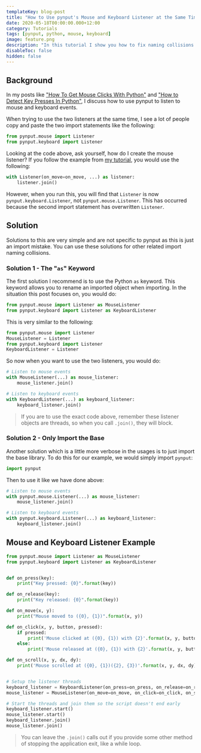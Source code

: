 ```yaml
---
templateKey: blog-post
title: "How to Use pynput's Mouse and Keyboard Listener at the Same Time"
date: 2020-05-18T00:00:00.000+12:00
category: Tutorials
tags: [pynput, python, mouse, keyboard]
image: feature.png
description: "In this tutorial I show you how to fix naming collisions from Python imports and provide an example of using pynput's mouse and keyboard listeners together."
disableToc: false
hidden: false
---
```


## Background

In my posts like ["How To Get Mouse Clicks With Python"](/blog/post/how-to-get-mouse-clicks-with-python/) and ["How to Detect Key Presses In Python"](/blog/post/how-to-detect-key-presses-in-python/), I discuss how to use pynput to listen to mouse and keyboard events.

When trying to use the two listeners at the same time, I see a lot of people copy and paste the two import statements like the following:

```python
from pynput.mouse import Listener
from pynput.keyboard import Listener
```

Looking at the code above, ask yourself, how do I create the mouse listener? If you follow the example from [my tutorial](/blog/post/how-to-get-mouse-clicks-with-python/), you would use the following:

```python
with Listener(on_move=on_move, ...) as listener:
    listener.join()
```

However, when you run this, you will find that `Listener` is now `pynput.keyboard.Listener`, not `pynput.mouse.Listener`. This has occurred because the second import statement has overwritten `Listener`.

## Solution

Solutions to this are very simple and are not specific to pynput as this is just an import mistake. You can use these solutions for other related import naming collisions.

### Solution 1 - The "`as`" Keyword

The first solution I recommend is to use the Python `as` keyword. This keyword allows you to rename an imported object when importing. In the situation this post focuses on, you would do:

```python
from pynput.mouse import Listener as MouseListener
from pynput.keyboard import Listener as KeyboardListener
```

This is very similar to the following:

```python
from pynput.mouse import Listener
MouseListener = Listener
from pynput.keyboard import Listener
KeyboardListener = Listener
```

So now when you want to use the two listeners, you would do:

```python
# Listen to mouse events
with MouseListener(...) as mouse_listener:
    mouse_listener.join()

# Listen to keyboard events
with KeyboardListener(...) as keyboard_listener:
    keyboard_listener.join()
```

> If you are to use the exact code above, remember these listener objects are threads, so when you call `.join()`, they will block.

### Solution 2 - Only Import the Base

Another solution which is a little more verbose in the usages is to just import the base library. To do this for our example, we would simply import `pynput`:

```python
import pynput
```

Then to use it like we have done above:

```python
# Listen to mouse events
with pynput.mouse.Listener(...) as mouse_listener:
    mouse_listener.join()

# Listen to keyboard events
with pynput.keyboard.Listener(...) as keyboard_listener:
    keyboard_listener.join()
```

## Mouse and Keyboard Listener Example

```python
from pynput.mouse import Listener as MouseListener
from pynput.keyboard import Listener as KeyboardListener


def on_press(key):
    print("Key pressed: {0}".format(key))

def on_release(key):
    print("Key released: {0}".format(key))

def on_move(x, y):
    print("Mouse moved to ({0}, {1})".format(x, y))

def on_click(x, y, button, pressed):
    if pressed:
        print('Mouse clicked at ({0}, {1}) with {2}'.format(x, y, button))
    else:
        print('Mouse released at ({0}, {1}) with {2}'.format(x, y, button))

def on_scroll(x, y, dx, dy):
    print('Mouse scrolled at ({0}, {1})({2}, {3})'.format(x, y, dx, dy))


# Setup the listener threads
keyboard_listener = KeyboardListener(on_press=on_press, on_release=on_release)
mouse_listener = MouseListener(on_move=on_move, on_click=on_click, on_scroll=on_scroll)

# Start the threads and join them so the script doesn't end early
keyboard_listener.start()
mouse_listener.start()
keyboard_listener.join()
mouse_listener.join()
```

> You can leave the `.join()` calls out if you provide some other method of stopping the application exit, like a while loop.
